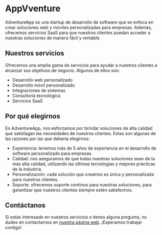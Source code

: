 # AppVventure

AdventureApp es una startup de desarrollo de software que se enfoca en crear soluciones web y móviles personalizadas para empresas. Además, ofrecemos servicios SaaS para que nuestros clientes puedan acceder a nuestras soluciones de manera fácil y rentable.

## Nuestros servicios

Ofrecemos una amplia gama de servicios para ayudar a nuestros clientes a alcanzar sus objetivos de negocio. Algunos de ellos son:

- Desarrollo web personalizado
- Desarrollo móvil personalizado
- Integraciones de sistemas
- Consultoría tecnológica
- Servicios SaaS

## Por qué elegirnos

En AdventureApp, nos esforzamos por brindar soluciones de alta calidad que satisfagan las necesidades de nuestros clientes. Estas son algunas de las razones por las que debería elegirnos:

- Experiencia: tenemos más de 5 años de experiencia en el desarrollo de software personalizado para empresas.
- Calidad: nos aseguramos de que todas nuestras soluciones sean de la más alta calidad, utilizando las últimas tecnologías y mejores prácticas de la industria.
- Personalización: cada solución que creamos es única y personalizada para nuestros clientes.
- Soporte: ofrecemos soporte continuo para nuestras soluciones, para garantizar que nuestros clientes siempre estén satisfechos.

## Contáctanos

Si estás interesado en nuestros servicios o tienes alguna pregunta, no dudes en contactarnos en [nuestra página web](https://www.adventureapp.com). ¡Esperamos trabajar contigo! 
